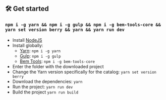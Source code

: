 ## :hammer_and_wrench: Get started
### ```npm i -g yarn && npm i -g gulp && npm i -g bem-tools-core && yarn set version berry && yarn && yarn run dev```
* Install [NodeJS](https://nodejs.org/en/)
* Install globally:
    * [Yarn](https://yarnpkg.com/getting-started): ```npm i -g yarn```
    * [Gulp](https://gulpjs.com/): ```npm i -g gulp```
    * [Bem Tools](https://www.npmjs.com/package/bem-tools-core): ```npm i -g bem-tools-core```
* Enter the folder with the downloaded project
* Change the Yarn version specifically for the catalog: ```yarn set version berry```
* Download the dependencies: ```yarn```
* Run the project: ```yarn run dev```
* Build the project ```yarn run build```